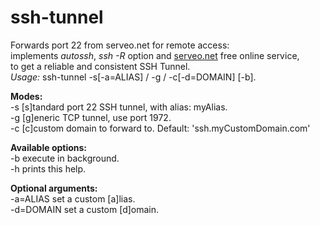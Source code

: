 # ssh-tunnel
Forwards port 22 from serveo.net for remote access:  
implements _autossh_, _ssh -R_ option and [serveo.net](https://serveo.net) free online service,  
to get a reliable and consistent SSH Tunnel.  
_Usage:_ ssh-tunnel -s[-a=ALIAS] / -g / -c[-d=DOMAIN] [-b]. 
  
**Modes:**  
-s    [s]tandard port 22 SSH tunnel, with alias: myAlias.  
-g    [g]eneric TCP tunnel, use port 1972.  
-c    [c]custom domain to forward to. Default: 'ssh.myCustomDomain.com'  
  
**Available options:**   
-b          execute in background.  
-h          prints this help.  

**Optional arguments:**  
-a=ALIAS	set a custom [a]lias.  
-d=DOMAIN   set a custom [d]omain. 